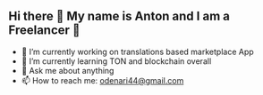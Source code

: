 ## Hi there 👋 My name is Anton and I am a Freelancer 🙂

- 🔭 I’m currently working on translations based marketplace App
- 🌱 I’m currently learning TON and blockchain overall
- 💬 Ask me about anything 
- 📫 How to reach me: odenari44@gmail.com

